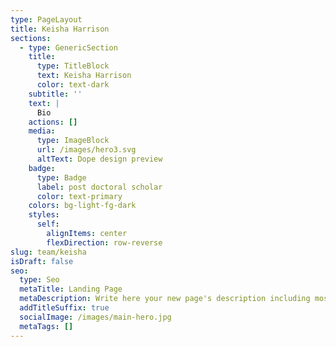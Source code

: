 ```yaml
---
type: PageLayout
title: Keisha Harrison
sections:
  - type: GenericSection
    title:
      type: TitleBlock
      text: Keisha Harrison
      color: text-dark
    subtitle: ''
    text: |
      Bio
    actions: []
    media:
      type: ImageBlock
      url: /images/hero3.svg
      altText: Dope design preview
    badge:
      type: Badge
      label: post doctoral scholar
      color: text-primary
    colors: bg-light-fg-dark
    styles:
      self:
        alignItems: center
        flexDirection: row-reverse
slug: team/keisha
isDraft: false
seo:
  type: Seo
  metaTitle: Landing Page
  metaDescription: Write here your new page's description including most relevant keywords.
  addTitleSuffix: true
  socialImage: /images/main-hero.jpg
  metaTags: []
---
```

